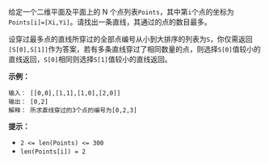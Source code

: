 给定一个二维平面及平面上的 N 个点列表`Points`，其中第`i`个点的坐标为`Points[i]=[Xi,Yi]`。请找出一条直线，其通过的点的数目最多。

设穿过最多点的直线所穿过的全部点编号从小到大排序的列表为`S`，你仅需返回`[S[0],S[1]]`作为答案，若有多条直线穿过了相同数量的点，则选择`S[0]`值较小的直线返回，`S[0]`相同则选择`S[1]`值较小的直线返回。

**示例：**

```
输入： [[0,0],[1,1],[1,0],[2,0]]
输出： [0,2]
解释： 所求直线穿过的3个点的编号为[0,2,3]
```

**提示：**

- `2 <= len(Points) <= 300`
- `len(Points[i]) = 2`